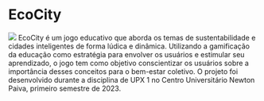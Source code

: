 # EcoCity

![](https://github.com/mneet/EcoCity/blob/main/gitImagens/apresentacao.gif?raw=true)
EcoCity é um jogo educativo que aborda os temas de sustentabilidade e cidades inteligentes de forma lúdica e dinâmica. Utilizando a gamificação da educação como estratégia para envolver os usuários e estimular seu aprendizado, o jogo tem como objetivo conscientizar os usuários sobre a importância desses conceitos para o bem-estar coletivo.
O projeto foi desenvolvido durante a disciplina de UPX 1 no Centro Universitário Newton Paiva, primeiro semestre de 2023.
